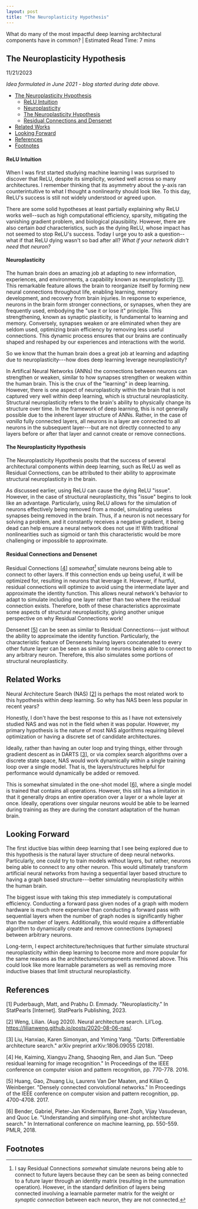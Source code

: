 ```yaml
---
layout: post
title: "The Neuroplasticity Hypothesis"
---
```



What do many of the most impactful deep learning architectural components have in common? <span>|</span> Estimated Read Time: 7 mins

## The Neuroplasticity Hypothesis
11/21/2023

*Idea formulated in June 2021 - blog started during date above.*


- [The Neuroplasticity Hypothesis](#the-neuroplasticity-hypothesis)
    - [ReLU Intuition](#relu-intuition)
    - [Neuroplasticity](#neuroplasticity)
    - [The Neuroplasticity Hypothesis](#the-neuroplasticity-hypothesis-1)
    - [Residual Connections and Densenet](#residual-connections-and-densenet)
- [Related Works](#related-works)
- [Looking Forward](#looking-forward)
- [References](#references)
- [Footnotes](#footnotes)

#### ReLU Intuition
When I was first started studying machine learning I was surprised to discover that ReLU, despite its simplicity, worked well across so many architectures. I remember thinking that its asymmetry about the y-axis ran counterintuitive to what I thought a nonlinearity should look like. To this day, ReLU's success is still not widely understood or agreed upon.

There are some solid hypotheses at least partially explaining why ReLU works well--such as high computational efficiency, sparsity, mitigating the vanishing gradient problem, and biological plausibility. However, there are also certain *bad* characteristics, such as the dying ReLU, whose impact has not seemed to stop ReLU's success. Today I urge you to ask a question--what if that ReLU dying wasn't so bad after all? *What if your network didn't need that neuron?*

#### Neuroplasticity
The human brain does an amazing job at adapting to new information, experiences, and environments, a capability known as neuroplasticity \[[1](#1)\]. This remarkable feature allows the brain to reorganize itself by forming new neural connections throughout life, enabling learning, memory development, and recovery from brain injuries. In response to experience, neurons in the brain form stronger connections, or synapses, when they are frequently used, embodying the "use it or lose it" principle. This strengthening, known as synaptic plasticity, is fundamental to learning and memory. Conversely, synapses weaken or are eliminated when they are seldom used, optimizing brain efficiency by removing less useful connections. This dynamic process ensures that our brains are continually shaped and reshaped by our experiences and interactions with the world.

So we know that the human brain does a great job at learning and adapting due to neuroplasticity---how does deep learning leverage neuroplasticity? 

In Artifical Neural Networks (ANNs) the connections between neurons can strengthen or weaken, similar to how synapses strengthen or weaken within the human brain. This is the crux of the "learning" in deep learning. However, there is one aspect of neuroplasticity within the brain that is not captured very well within deep learning, which is structural neuroplasticity. Structural neuroplasticity refers to the brain's ability to physically change its structure over time. In the framework of deep learning, this is not generally possible due to the inherent layer structure of ANNs. Rather, in the case of *vanilla* fully connected layers, all neurons in a layer are connected to all neurons in the subsequent layer---but are not directly connected to any layers before or after that layer and cannot create or remove connections.


#### The Neuroplasticity Hypothesis

The Neuroplasticity Hypothesis posits that the success of several architectural components within deep learning, such as ReLU as well as Residual Connections, can be attributed to their ability to approximate structural neuroplasticity in the brain.

As discussed earlier, using ReLU can cause the dying ReLU "issue". However, in the case of structural neuroplasticity, this "issue" begins to look like an advantage. Particularly, using ReLU allows for the simulation of neurons effectively being removed from a model, simulating useless synapses being removed in the brain. Thus, if a neuron is not necessary for solving a problem, and it constantly receives a negative gradient, it being dead can help ensure a neural network does not use it! With traditional nonlinearities such as sigmoid or tanh this characteristic would be more challenging or impossible to approximate.

#### Residual Connections and Densenet

Residual Connections \[[4](#4)\] *somewhat[^1]* simulate neurons being able to connect to other layers. If this connection ends up being useful, it will be optimized for, resulting in neurons that leverage it. However, if hurtful, residual connections will optimize to avoid using the intermediate layer and approximate the identity function. This allows neural network's behavior to adapt to simulate including one layer rather than two where the residual connection exists. Therefore, both of these characteristics approximate some aspects of structural neuroplasticity, giving another unique perspective on why Residual Connections work!

Densenet \[[5](#5)\] can be seen as similar to Residual Connections---just without the ability to approximate the identity function. Particularly, the characteristic feature of Densenets having layers concatenated to every other future layer can be seen as similar to neurons being able to connect to any arbitrary neuron. Therefore, this also simulates some portions of structural neuroplasticity.



## Related Works

Neural Architecture Search (NAS) \[[2](#2)\] is perhaps the most related work to this hypothesis within deep learning. So why has NAS been less popular in recent years?

Honestly, I don't have the best response to this as I have not extensively studied NAS and was not in the field when it was popular. However, my primary hypothesis is the nature of most NAS algorithms requiring bilevel optimization or having a discrete set of candidate architectures.

Ideally, rather than having an outer loop and trying things, either through gradient descent as in DARTS \[[3](#3)\], or via complex search algorithms over a discrete state space, NAS would work dynamically within a single training loop over a single model. That is, the layers/structures helpful for performance would dynamically be added or removed.

This is somewhat simulated in the one-shot model \[[6](#6)\], where a single model is trained that contains all operations. However, this still has a limitation in that it generally drops an entire operation over a layer or a whole layer at once. Ideally, operations over singular neurons would be able to be learned during training as they are during the constant adaptation of the human brain.


## Looking Forward

The first iductive bias within deep learning that I see being explored due to this hypothesis is the natural layer structure of deep neural networks. Particularly, one could try to train models without layers, but rather, neurons being able to connect to any other neuron. This would ultimately transform artificial neural networks from having a sequential layer based structure to having a graph based structure---better simulating neuroplasticity within the human brain. 

The biggest issue with taking this step immediately is computational efficiency. Conducting a forward pass given nodes of a graph with modern hardware is much more expensive than conducting a forward pass with sequential layers when the number of graph nodes is significantly higher than the number of layers. Additionally, this would require a differentiable algorithm to dynamically create and remove connections (synapses) between arbitrary neurons.

Long-term, I expect architecture/techniques that further simulate structural neuroplasticity within deep learning to become more and more popular for the same reasons as the architectures/components mentioned above. This could look like more learnable parameters as well as removing more inductive biases that limit structural neuroplasticity.


## References

<a name="1"></a>[1] Puderbaugh, Matt, and Prabhu D. Emmady. "Neuroplasticity." In StatPearls [Internet]. StatPearls Publishing, 2023.

<a name="2"></a>[2] Weng, Lilian. (Aug 2020). Neural architecture search. Lil’Log. https://lilianweng.github.io/posts/2020-08-06-nas/.

<a name="3"></a>[3] Liu, Hanxiao, Karen Simonyan, and Yiming Yang. "Darts: Differentiable architecture search." arXiv preprint arXiv:1806.09055 (2018).

<a name="4"></a>[4] He, Kaiming, Xiangyu Zhang, Shaoqing Ren, and Jian Sun. "Deep residual learning for image recognition." In Proceedings of the IEEE conference on computer vision and pattern recognition, pp. 770-778. 2016.

<a name="5"></a>[5] Huang, Gao, Zhuang Liu, Laurens Van Der Maaten, and Kilian Q. Weinberger. "Densely connected convolutional networks." In Proceedings of the IEEE conference on computer vision and pattern recognition, pp. 4700-4708. 2017.

<a name="6"></a>[6] Bender, Gabriel, Pieter-Jan Kindermans, Barret Zoph, Vijay Vasudevan, and Quoc Le. "Understanding and simplifying one-shot architecture search." In International conference on machine learning, pp. 550-559. PMLR, 2018.


## Footnotes

[^1]: I say Residual Connections *somewhat* simulate neurons being able to connect to future layers because they can be seen as being connected to a future layer through an identity matrix (resulting in the summation operation). However, in the standard definition of layers being connected involving a learnable parmeter matrix for the weight or *synaptic connection* between each neuron, they are not connected. 